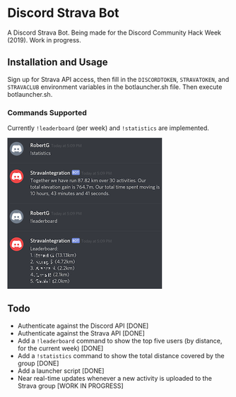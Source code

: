 # Discord Strava Bot
A Discord Strava Bot. Being made for the Discord Community Hack Week (2019). Work in progress.

## Installation and Usage
Sign up for Strava API access, then fill in the `DISCORDTOKEN`, `STRAVATOKEN`, and `STRAVACLUB` environment variables in the botlauncher.sh file. Then execute botlauncher.sh.

### Commands Supported
Currently `!leaderboard` (per week) and `!statistics` are implemented.

![DiscordStravaBot Screenshot](https://raw.githubusercontent.com/rgamec/discordstravabot/master/screenshot.png)

## Todo
* Authenticate against the Discord API [DONE]
* Authenticate against the Strava API [DONE]
* Add a `!leaderboard` command to show the top five users (by distance, for the current week) [DONE]
* Add a `!statistics` command to show the total distance covered by the group [DONE]
* Add a launcher script [DONE]
* Near real-time updates whenever a new activity is uploaded to the Strava group [WORK IN PROGRESS]
